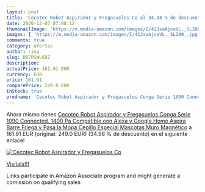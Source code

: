 ```yaml
---
layout: post
title: 'Cecotec Robot Aspirador y Fregasuelos Co al 34.98 % de descuento'
date: 2020-12-07 07:08:12
thumbnailImage: 'https://m.media-amazon.com/images/I/41JxaAjceVL._SL200_.jpg'
images: [ 'https://m.media-amazon.com/images/I/41JxaAjceVL._SL200_.jpg' ]
comments: true
category: ofertas
author: ring
slug: B07RSWL6DZ
description:
actualPrice: 161.91 EUR
currency: EUR
price: 161.91
comparePrice: 249.0 EUR
inStock: true
prodname: 'Cecotec Robot Aspirador y Fregasuelos Conga Serie 1090 Connected. 1400 Pa  Compatible con Alexa y Google Home  Aspira  Barre  Friega y Pasa la Mopa  Cepillo Especial Mascotas  Muro Magnético'
---
```


Ahora mismo tienes [Cecotec Robot Aspirador y Fregasuelos Conga Serie 1090 Connected. 1400 Pa  Compatible con Alexa y Google Home  Aspira  Barre  Friega y Pasa la Mopa  Cepillo Especial Mascotas  Muro Magnético](https://www.amazon.es/dp/B07RSWL6DZ/?tag=tolees-21) a 161.91 EUR (original: 249.0 EUR) (34.98 %  de descuento) en el siguiente enlace!

[![Cecotec Robot Aspirador y Fregasuelos Co](https://m.media-amazon.com/images/I/41JxaAjceVL._SL200_.jpg)](https://www.amazon.es/dp/B07RSWL6DZ/?tag=tolees-21)

[Visítala!!!](https://www.amazon.es/dp/B07RSWL6DZ/?tag=tolees-21)

Links participate in Amazon Associate program and might generate a comission on qualifying sales
